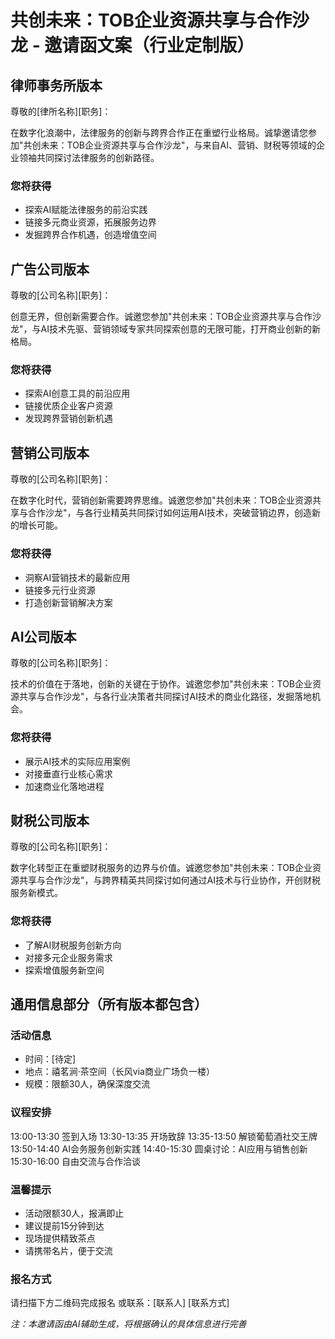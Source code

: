 # 共创未来：TOB企业资源共享与合作沙龙 - 邀请函文案（行业定制版）

## 律师事务所版本

尊敬的[律所名称][职务]：

在数字化浪潮中，法律服务的创新与跨界合作正在重塑行业格局。诚挚邀请您参加"共创未来：TOB企业资源共享与合作沙龙"，与来自AI、营销、财税等领域的企业领袖共同探讨法律服务的创新路径。

### 您将获得
- 探索AI赋能法律服务的前沿实践
- 链接多元商业资源，拓展服务边界
- 发掘跨界合作机遇，创造增值空间

## 广告公司版本

尊敬的[公司名称][职务]：

创意无界，但创新需要合作。诚邀您参加"共创未来：TOB企业资源共享与合作沙龙"，与AI技术先驱、营销领域专家共同探索创意的无限可能，打开商业创新的新格局。

### 您将获得
- 探索AI创意工具的前沿应用
- 链接优质企业客户资源
- 发现跨界营销创新机遇

## 营销公司版本

尊敬的[公司名称][职务]：

在数字化时代，营销创新需要跨界思维。诚邀您参加"共创未来：TOB企业资源共享与合作沙龙"，与各行业精英共同探讨如何运用AI技术，突破营销边界，创造新的增长可能。

### 您将获得
- 洞察AI营销技术的最新应用
- 链接多元行业资源
- 打造创新营销解决方案

## AI公司版本

尊敬的[公司名称][职务]：

技术的价值在于落地，创新的关键在于协作。诚邀您参加"共创未来：TOB企业资源共享与合作沙龙"，与各行业决策者共同探讨AI技术的商业化路径，发掘落地机会。

### 您将获得
- 展示AI技术的实际应用案例
- 对接垂直行业核心需求
- 加速商业化落地进程

## 财税公司版本

尊敬的[公司名称][职务]：

数字化转型正在重塑财税服务的边界与价值。诚邀您参加"共创未来：TOB企业资源共享与合作沙龙"，与跨界精英共同探讨如何通过AI技术与行业协作，开创财税服务新模式。

### 您将获得
- 了解AI财税服务创新方向
- 对接多元企业服务需求
- 探索增值服务新空间

## 通用信息部分（所有版本都包含）

### 活动信息
- 时间：[待定]
- 地点：禧茗涧·茶空间（长风via商业广场负一楼）
- 规模：限额30人，确保深度交流

### 议程安排
13:00-13:30 签到入场
13:30-13:35 开场致辞
13:35-13:50 解锁葡萄酒社交王牌
13:50-14:40 AI会务服务创新实践
14:40-15:30 圆桌讨论：AI应用与销售创新
15:30-16:00 自由交流与合作洽谈

### 温馨提示
- 活动限额30人，报满即止
- 建议提前15分钟到达
- 现场提供精致茶点
- 请携带名片，便于交流

### 报名方式
请扫描下方二维码完成报名
或联系：[联系人] [联系方式]

*注：本邀请函由AI辅助生成，将根据确认的具体信息进行完善* 